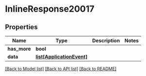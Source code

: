 # InlineResponse20017

## Properties
Name | Type | Description | Notes
------------ | ------------- | ------------- | -------------
**has_more** | **bool** |  | 
**data** | [**list[ApplicationEvent]**](ApplicationEvent.md) |  | 

[[Back to Model list]](../README.md#documentation-for-models) [[Back to API list]](../README.md#documentation-for-api-endpoints) [[Back to README]](../README.md)


